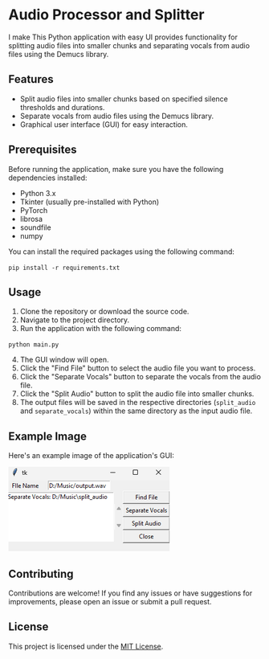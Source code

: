 # Audio Processor and Splitter

I make This Python application with easy UI provides functionality for splitting audio files into smaller chunks and separating vocals from audio files using the Demucs library. 

## Features

- Split audio files into smaller chunks based on specified silence thresholds and durations.
- Separate vocals from audio files using the Demucs library.
- Graphical user interface (GUI) for easy interaction.

## Prerequisites

Before running the application, make sure you have the following dependencies installed:

- Python 3.x
- Tkinter (usually pre-installed with Python)
- PyTorch
- librosa
- soundfile
- numpy

You can install the required packages using the following command:

`pip install -r requirements.txt`


## Usage

1. Clone the repository or download the source code.
2. Navigate to the project directory.
3. Run the application with the following command:

`python main.py`

4. The GUI window will open.
5. Click the "Find File" button to select the audio file you want to process.
6. Click the "Separate Vocals" button to separate the vocals from the audio file.
7. Click the "Split Audio" button to split the audio file into smaller chunks.
8. The output files will be saved in the respective directories (`split_audio` and `separate_vocals`) within the same directory as the input audio file.

## Example Image

Here's an example image of the application's GUI:

![GUI Screenshot](gui_screenshoot.png)

## Contributing

Contributions are welcome! If you find any issues or have suggestions for improvements, please open an issue or submit a pull request.

## License

This project is licensed under the [MIT License](LICENSE).
